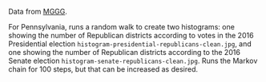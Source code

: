 Data from [MGGG](http://data.mggg.org.s3-website.us-east-2.amazonaws.com/dual-graphs/).

For Pennsylvania, runs a random walk to create two histograms: one showing the number of Republican
districts according to votes in the 2016 Presidential election
`histogram-presidential-republicans-clean.jpg`, and one showing the number of Republican districts
according to the 2016 Senate election `histogram-senate-republicans-clean.jpg`. Runs the Markov
chain for 100 steps, but that can be increased as desired.
